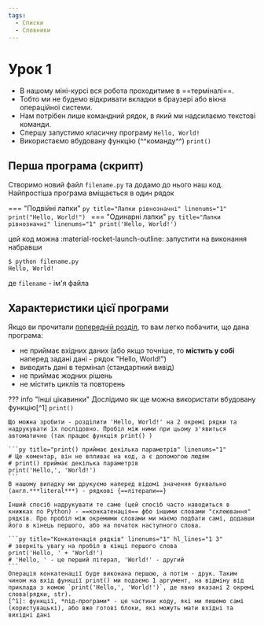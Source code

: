 ```yaml
---
tags:
  - Списки
  - Словники
---
```


# Урок 1
- В нашому міні-курсі вся робота проходитиме в ==терміналі==.
- Тобто ми не будемо відкривати вкладки в браузері або вікна операційної системи.
- Нам потрібен лише командний рядок, в який ми надсилаємо текстові команди.
- Спершу запустимо класичну програму `Hello, World!`
- Використаємо вбудовану функцію (^^команду^^) `print()`
## Перша програма (скрипт)
Створимо новий файл `filename.py` та додамо до нього наш код.  
Найпростіша програма вміщається в один рядок

=== "Подвійні лапки"
    ```py title="Лапки рівнозначні" linenums="1"
    print("Hello, World!")
    ```
=== "Одинарні лапки"
    ```py title="Лапки рівнозначні" linenums="1"
    print('Hello, World!')
    ```

цей код можна :material-rocket-launch-outline: запустити на виконання набравши

<!-- termynal -->
```
$ python filename.py
Hello, World!
```

де `filename` - ім'я файла

## Характеристики цієї програми
Якщо ви прочитали [попередній розділ](../../fundamentals/#input-and-output-aka-io), то вам легко побачити, що дана програма:

- не приймає вхідних даних (або якщо точніше, то __містить у собі__  
    наперед задані дані - рядок "Hello, World!")
- виводить дані в термінал (стандартний вивід)
- не приймає жодних рішень
- не містить циклів та повторень

??? info "Інші цікавинки"
    Дослідимо як ще можна використати вбудовану функцію[^1] `print()`

    Що можна зробити - розділити 'Hello, World!' на 2 окремі рядки та надрукувати їх послідовно. Пробіл між ними при цьому з'явиться автоматично (так працює функція print() )

    ```py title="print() приймає декілька параметрів" linenums="1"
    # Це коментар, він не впливає на код, а є допомогою людям
    # print() приймає декілька параметрів
    print('Hello,', 'World!')
    ```
    В нашому випадку ми друкуємо наперед відомі значення буквально (англ.***literal***) - рядкові {==літерали==}

    Інший спосіб надрукувати те саме (цей спосіб часто наводиться в книжках по Python) - ==конкатенація== фбо іншими словами "склеювання" рядків. Про пробіл між окремими словами ми маємо подбати самі, додавши його в кінець першого, або на початок наступного слова.

    ```py title="Конкатенація рядків" linenums="1" hl_lines="1 3"
    # зверніть увагу на пробіл в кінці першого слова
    print('Hello, ' + 'World!')
    # 'Hello, ' - це перший літерал, 'World!' - другий
    ```
    Операція конкатенації буде виконана першою, а потім - друк. Таким чином на вхід функції print() ми подаємо 1 аргумент, на відміну від приклада з комою `print('Hello,', 'World!')`, де явно вказані 2 окремі слова(рядки, str).
    [^1]: функції, *під-програми* - це частини коду, які ми пишемо самі (користувацькі), або вже готові блоки, які можуть мати вхідні та вихідні дані